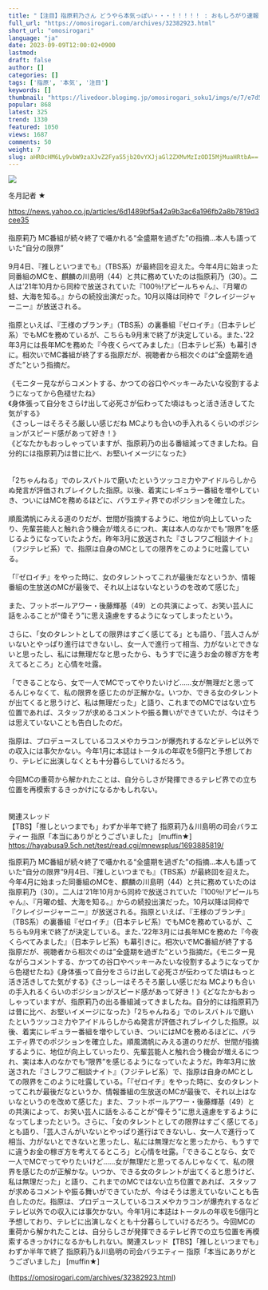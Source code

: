 ```yaml
---
title: "【注目】指原莉乃さん どうやら本気っぽい・・・！！！！！ : おもしろがり速報"
full_url: "https://omosirogari.com/archives/32382923.html"
short_url: "omosirogari"
language: "ja"
date: 2023-09-09T12:00:02+0900
lastmod: 
draft: false
author: []
categories: []
tags: ['指原', '本気', '注目']
keywords: []
thumbnail: "https://livedoor.blogimg.jp/omosirogari_soku1/imgs/e/7/e7d550a3.jpg"
popular: 868
latest: 325
trend: 1330
featured: 1050
views: 1687
comments: 50
weight: 7
slug: aHR0cHM6Ly9vbW9zaXJvZ2FyaS5jb20vYXJjaGl2ZXMvMzIzODI5MjMuaHRtbA==
---
```


![](https://livedoor.blogimg.jp/omosirogari_soku1/imgs/e/7/e7d550a3.jpg)

<div><p>冬月記者 ★ </p><a target='_blank' href='https://news.yahoo.co.jp/articles/6d1489bf5a42a9b3ac6a196fb2a8b7819d3cee35'>https://news.yahoo.co.jp/articles/6d1489bf5a42a9b3ac6a196fb2a8b7819d3cee35</a> <br> <br> 指原莉乃 MC番組が続々終了で囁かれる“全盛期を過ぎた”の指摘…本人も語っていた“自分の限界” <br> <br> 9月4日、『推しといつまでも』（TBS系）が最終回を迎えた。今年4月に始まった同番組のMCを、麒麟の川島明（44）と共に務めていたのは指原莉乃（30）。二人は’21年10月から同枠で放送されていた『100％!アピールちゃん』、『月曜の蛙、大海を知る。』からの続投出演だった。10月以降は同枠で『クレイジージャーニー』が放送される。 <br> <br> 指原といえば、『王様のブランチ』（TBS系）の裏番組『ゼロイチ』（日本テレビ系）でもMCを務めているが、こちらも9月末で終了が決定している。また、’22年3月には長年MCを務めた『今夜くらべてみました』（日本テレビ系）も幕引きに。相次いでMC番組が終了する指原だが、視聴者から相次ぐのは”全盛期を過ぎた”という指摘だ。 <br> <br> 《モニター見ながらコメントする、かつての谷口やベッキーみたいな役割するようになってから色褪せたね》 <br> 《身体張って自分をさらけ出して必死さが伝わってた頃はもっと活き活きしてた気がする》 <br> 《さっしーはそろそろ厳しい感じだね MCよりも合いの手入れるくらいのポジションがスピード感があって好き！》 <br> 《どなたかもおっしゃっていますが、指原莉乃の出る番組減ってきましたね。自分的には指原莉乃は昔に比べ、お堅いイメージになった》 <br> <br> <br> 「2ちゃんねる」でのレスバトルで磨いたというツッコミ力やアイドルらしからぬ発言が評価されブレイクした指原。以後、着実にレギュラー番組を増やしていき、ついにはMCを務めるほどに、バラエティ界でのポジションを確立した。 <br> <br> 順風満帆にみえる道のりだが、世間が指摘するように、地位が向上していったり、先輩芸能人と触れ合う機会が増えるにつれ、実は本人のなかでも“限界”を感じるようになっていたようだ。昨年3月に放送された『さしフワご相談ナイト』（フジテレビ系）で、指原は自身のMCとしての限界をこのように吐露している。 <br> <br> 「『ゼロイチ』をやった時に、女のタレントってこれが最後だなというか、情報番組の生放送のMCが最後で、それ以上はないなというのを改めて感じた」 <br> <br> また、フットボールアワー・後藤輝基（49）との共演によって、お笑い芸人に話をふることが“偉そう”に思え遠慮をするようになってしまったという。 <br> <br> さらに、「女のタレントとしての限界はすごく感じてる」とも語り、「芸人さんがいないとやっぱり進行はできないし、女一人で進行って相当、力がないとできないと思ったし、私には無理だなと思ったから、もうすでに違うお金の稼ぎ方を考えてるところ」と心情を吐露。 <br> <br> 「できることなら、女で一人でMCでってやりたいけど……女が無理だと思ってるんじゃなくて、私の限界を感じたのが正解かな。いつか、できる女のタレントが出てくると思うけど、私は無理だった」と語り、これまでのMCではない立ち位置であれば、スタッフが求めるコメントや振る舞いができていたが、今はそうは思えていないことも告白したのだ。 <br> <br> 指原は、プロデュースしているコスメやカラコンが爆売れするなどテレビ以外での収入には事欠かない。今年1月に本誌はトータルの年収を5億円と予想しており、テレビに出演しなくとも十分暮らしていけるだろう。 <br> <br> 今回MCの重荷から解かれたことは、自分らしさが発揮できるテレビ界での立ち位置を再模索するきっかけになるかもしれない。 <br> <br> <br> 関連スレッド <br> 【TBS】「推しといつまでも」わずか半年で終了 指原莉乃＆川島明の司会バラエティー 指原「本当にありがとうございました」 [muffin★] <br> <a target='_blank' href='https://hayabusa9.5ch.net/test/read.cgi/mnewsplus/1693885819/'>https://hayabusa9.5ch.net/test/read.cgi/mnewsplus/1693885819/</a> <p>指原莉乃 MC番組が続々終了で囁かれる“全盛期を過ぎた”の指摘…本人も語っていた“自分の限界”9月4日、『推しといつまでも』（TBS系）が最終回を迎えた。今年4月に始まった同番組のMCを、麒麟の川島明（44）と共に務めていたのは指原莉乃（30）。二人は’21年10月から同枠で放送されていた『100％!アピールちゃん』、『月曜の蛙、大海を知る。』からの続投出演だった。10月以降は同枠で『クレイジージャーニー』が放送される。指原といえば、『王様のブランチ』（TBS系）の裏番組『ゼロイチ』（日本テレビ系）でもMCを務めているが、こちらも9月末で終了が決定している。また、’22年3月には長年MCを務めた『今夜くらべてみました』（日本テレビ系）も幕引きに。相次いでMC番組が終了する指原だが、視聴者から相次ぐのは”全盛期を過ぎた”という指摘だ。《モニター見ながらコメントする、かつての谷口やベッキーみたいな役割するようになってから色褪せたね》《身体張って自分をさらけ出して必死さが伝わってた頃はもっと活き活きしてた気がする》《さっしーはそろそろ厳しい感じだね MCよりも合いの手入れるくらいのポジションがスピード感があって好き！》《どなたかもおっしゃっていますが、指原莉乃の出る番組減ってきましたね。自分的には指原莉乃は昔に比べ、お堅いイメージになった》「2ちゃんねる」でのレスバトルで磨いたというツッコミ力やアイドルらしからぬ発言が評価されブレイクした指原。以後、着実にレギュラー番組を増やしていき、ついにはMCを務めるほどに、バラエティ界でのポジションを確立した。順風満帆にみえる道のりだが、世間が指摘するように、地位が向上していったり、先輩芸能人と触れ合う機会が増えるにつれ、実は本人のなかでも“限界”を感じるようになっていたようだ。昨年3月に放送された『さしフワご相談ナイト』（フジテレビ系）で、指原は自身のMCとしての限界をこのように吐露している。「『ゼロイチ』をやった時に、女のタレントってこれが最後だなというか、情報番組の生放送のMCが最後で、それ以上はないなというのを改めて感じた」また、フットボールアワー・後藤輝基（49）との共演によって、お笑い芸人に話をふることが“偉そう”に思え遠慮をするようになってしまったという。さらに、「女のタレントとしての限界はすごく感じてる」とも語り、「芸人さんがいないとやっぱり進行はできないし、女一人で進行って相当、力がないとできないと思ったし、私には無理だなと思ったから、もうすでに違うお金の稼ぎ方を考えてるところ」と心情を吐露。「できることなら、女で一人でMCでってやりたいけど……女が無理だと思ってるんじゃなくて、私の限界を感じたのが正解かな。いつか、できる女のタレントが出てくると思うけど、私は無理だった」と語り、これまでのMCではない立ち位置であれば、スタッフが求めるコメントや振る舞いができていたが、今はそうは思えていないことも告白したのだ。指原は、プロデュースしているコスメやカラコンが爆売れするなどテレビ以外での収入には事欠かない。今年1月に本誌はトータルの年収を5億円と予想しており、テレビに出演しなくとも十分暮らしていけるだろう。今回MCの重荷から解かれたことは、自分らしさが発揮できるテレビ界での立ち位置を再模索するきっかけになるかもしれない。関連スレッド【TBS】「推しといつまでも」わずか半年で終了 指原莉乃＆川島明の司会バラエティー 指原「本当にありがとうございました」 [muffin★]</p></div>

(https://omosirogari.com/archives/32382923.html)
